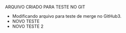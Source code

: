 ARQUIVO CRIADO PARA TESTE NO GIT
- Modificando arquivo para teste de merge no GitHub3.
- NOVO TESTE
- NOVO TESTE 2
